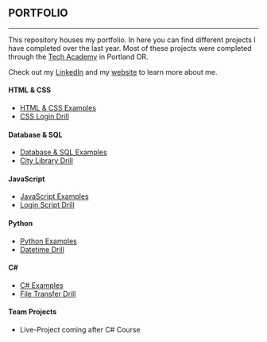 ## PORTFOLIO
***

This repository houses my portfolio. In here you can find different projects I have completed over the last year.
Most of these projects were completed through the [Tech Academy](https://www.learncodinganywhere.com) in Portland OR.

Check out my [LinkedIn](https://www.linkedin.com/adabat) and my [website](https://adabat64.github.io) to learn more about me.

#### HTML & CSS
* [HTML & CSS  Examples](./HTML-CSS)
* [CSS Login Drill](./HTML-CSS/CSS-Login-Drill)

#### Database & SQL
* [Database & SQL Examples](./Database-SQL)
* [City Library Drill](./Database-SQL/City-Library-Drill)

#### JavaScript
* [JavaScript Examples](./JavaScript)
* [Login Script Drill](./JavaScript/Login-Script-Drill)

#### Python
* [Python Examples](./Python)
* [Datetime Drill](./Python/Datetime-Drill)

#### C#  
* [C# Examples](./C-Sharp)
* [File Transfer Drill](./C-Sharp/File-Transfer-Drill)

#### Team Projects
* Live-Project coming after C# Course

